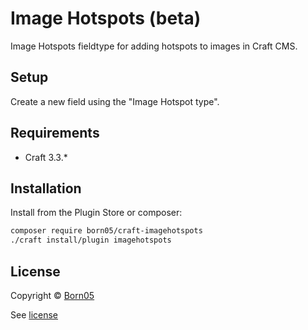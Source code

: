 # Image Hotspots (beta)

Image Hotspots fieldtype for adding hotspots to images in Craft CMS.

## Setup

Create a new field using the "Image Hotspot type".

## Requirements

- Craft 3.3.*

## Installation

Install from the Plugin Store or composer:

```bash
composer require born05/craft-imagehotspots
./craft install/plugin imagehotspots
```

## License

Copyright © [Born05](https://www.born05.com/)

See [license](https://github.com/born05/craft-commerce-buckaroo/blob/master/LICENSE.md)